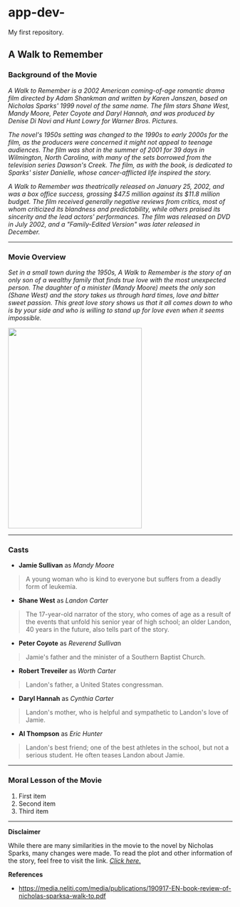 # app-dev-
My first repository.
## A Walk to Remember

### **Background of the Movie**

*A Walk to Remember is a 2002 American coming-of-age romantic drama film directed by Adam Shankman and written by Karen Janszen, based on Nicholas Sparks' 1999 novel of the same name. The film stars Shane West, Mandy Moore, Peter Coyote and Daryl Hannah, and was produced by Denise Di Novi and Hunt Lowry for Warner Bros. Pictures.*

*The novel's 1950s setting was changed to the 1990s to early 2000s for the film, as the producers were concerned it might not appeal to teenage audiences. The film was shot in the summer of 2001 for 39 days in Wilmington, North Carolina, with many of the sets borrowed from the television series Dawson's Creek. The film, as with the book, is dedicated to Sparks' sister Danielle, whose cancer-afflicted life inspired the story.*

*A Walk to Remember was theatrically released on January 25, 2002, and was a box office success, grossing $47.5 million against its $11.8 million budget. The film received generally negative reviews from critics, most of whom criticized its blandness and predictability, while others praised its sincerity and the lead actors' performances. The film was released on DVD in July 2002, and a "Family-Edited Version" was later released in December.*

---

### **Movie Overview**

*Set in a small town during the 1950s, A Walk to Remember is the story of an only son of a wealthy family that finds true love with the most unexpected person. The daughter of a minister (Mandy Moore) meets the only son (Shane West) and the story takes us through hard times, love and bitter sweet passion. This great love story shows us that it all comes down to who is by your side and who is willing to stand up for love even when it seems impossible.*

<img src="https://user-images.githubusercontent.com/119565117/206494761-41586c6b-158d-4e4b-b143-5cf2ec4cf0e9.jpg" width="300" height="450" />

---

### **Casts**

* **Jamie Sullivan** as *Mandy Moore*
> A young woman who is kind to everyone but suffers from a deadly form of leukemia.
* **Shane West** as *Landon Carter*
> The 17-year-old narrator of the story, who comes of age as a result of the events that unfold his senior year of high school; an older Landon, 40 years in the future, also tells part of the story.
* **Peter Coyote** as *Reverend Sulliva*n
> Jamie's father and the minister of a Southern Baptist Church.
* **Robert Treveiler** as *Worth Carter*
>  Landon's father, a United States congressman.
* **Daryl Hannah** as *Cynthia Carter*
> Landon's mother, who is helpful and sympathetic to Landon's love of Jamie.
* **Al Thompson** as *Eric Hunter*
> Landon's best friend; one of the best athletes in the school, but not a serious student. He often teases Landon about Jamie.

---

### **Moral Lesson of the Movie**
1. First item
2. Second item
3. Third item

---

**Disclaimer**

While there are many similarities in the movie to the novel by Nicholas Sparks, many changes were made. To read the plot and other information of the story, feel free to visit the link. 
*[Click here.]((https://www.cliffsnotes.com/literature/w/a-walk-to-remember/about-a-walk-to-remember))*

**References**

- https://media.neliti.com/media/publications/190917-EN-book-review-of-nicholas-sparksa-walk-to.pdf


